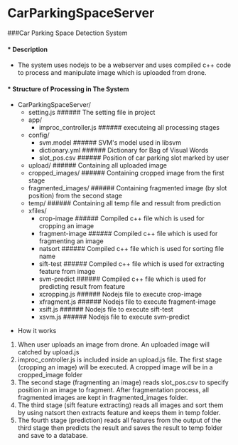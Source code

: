 # CarParkingSpaceServer
###Car Parking Space Detection System
  
#### * Description
  - The system uses nodejs to be a webserver and uses compiled c++ code to process and manipulate image which is uploaded
  from drone. 
  
#### * Structure of Processing in The System

  - CarParkingSpaceServer/
    - setting.js                  ###### The setting file in project
    - app/
      - improc_controller.js      ###### executeing all processing stages
    - config/
      - svm.model          ###### SVM's model used in libsvm  
      - dictionary.yml            ###### Dictionary for Bag of Visual Words
      - slot_pos.csv              ###### Position of car parking slot marked by user
    - upload/                     ###### Containing all uploaded image
    - cropped_images/             ###### Containing cropped image from the first stage
    - fragmented_images/          ###### Containing fragmented image (by slot position) from the second stage
    - temp/                       ###### Containing all temp file and ressult from prediction
    - xfiles/
      - crop-image                ###### Compiled c++ file which is used for cropping an image
      - fragment-image            ###### Compiled c++ file which is used for fragmenting an image
      - natsort                   ###### Compiled c++ file which is used for sorting file name
      - sift-test                 ###### Compiled c++ file which is used for extracting feature from image
      - svm-predict               ###### Compiled c++ file which is used for predicting result from feature
      - xcropping.js              ###### Nodejs file to execute crop-image
      - xfragment.js              ###### Nodejs file to execute fragment-image
      - xsift.js                  ###### Nodejs file to execute sift-test
      - xsvm.js                   ###### Nodejs file to execute svm-predict

 * How it works
  1. When user uploads an image from drone. An uploaded image will catched by upload.js
  2. improc_controller.js is included inside an upload.js file. The first stage (cropping an image) will be executed. A cropped image
     will be in a cropped_image folder
  3. The second stage (fragmenting an image) reads slot_pos.csv to specify position in an image to fragment.
     After fragmentation process, all fragmented images are kept in fragmented_images folder.
  4. The third stage (sift feature extracting) reads all images and sort them by using natsort then extracts feature
     and keeps them in temp folder.
  5. The fourth stage (prediction) reads all features from the output of the third stage then predicts the result
     and saves the result to temp folder and save to a database.
